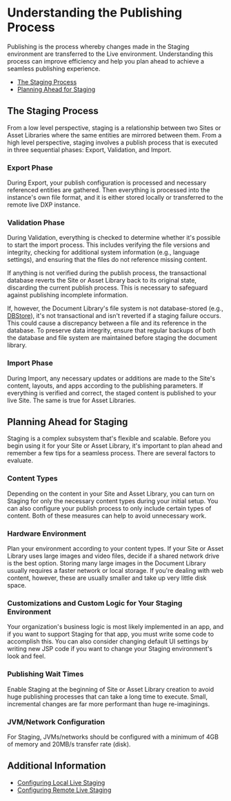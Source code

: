 # Understanding the Publishing Process

Publishing is the process whereby changes made in the Staging environment are transferred to the Live environment. Understanding this process can improve efficiency and help you plan ahead to achieve a seamless publishing experience.

* [The Staging Process](#the-staging-process)
* [Planning Ahead for Staging](#planning-ahead-for-staging)

## The Staging Process

From a low level perspective, staging is a relationship between two Sites or Asset Libraries where the same entities are mirrored between them. From a high level perspective, staging involves a publish process that is executed in three sequential phases: Export, Validation, and Import.

### Export Phase

During Export, your publish configuration is processed and necessary referenced entities are gathered. Then everything is processed into the instance's own file format, and it is either stored locally or transferred to the remote live DXP instance.

### Validation Phase

During Validation, everything is checked to determine whether it's possible to start the import process. This includes verifying the file versions and integrity, checking for additional system information (e.g., language settings), and ensuring that the files do not reference missing content.

If anything is not verified during the publish process, the transactional database reverts the Site or Asset Library back to its original state, discarding the current publish process. This is necessary to safeguard against publishing incomplete information.

If, however, the Document Library's file system is not database-stored (e.g., [DBStore](../../../system-administration/file-storage/other-file-store-types/dbstore.md)), it's not transactional and isn't reverted if a staging failure occurs. This could cause a discrepancy between a file and its reference in the database. To preserve data integrity, ensure that regular backups of both the database and file system are maintained before staging the document library.

### Import Phase

During Import, any necessary updates or additions are made to the Site's content, layouts, and apps according to the publishing parameters. If everything is verified and correct, the staged content is published to your live Site. The same is true for Asset Libraries.

## Planning Ahead for Staging

Staging is a complex subsystem that's flexible and scalable. Before you begin using it for your Site or Asset Library, it's important to plan ahead and remember a few tips for a seamless process. There are several factors to evaluate.

### Content Types

Depending on the content in your Site and Asset Library, you can turn on Staging for only the necessary content types during your initial setup. You can also configure your publish process to only include certain types of content. Both of these measures can help to avoid unnecessary work.

### Hardware Environment

Plan your environment according to your content types. If your Site or Asset Library uses large images and video files, decide if a shared network drive is the best option. Storing many large images in the Document Library usually requires a faster network or local storage. If you're dealing with web content, however, these are usually smaller and take up very little disk space.

### Customizations and Custom Logic for Your Staging Environment

Your organization's business logic is most likely implemented in an app, and if you want to support Staging for that app, you must write some code to accomplish this. You can also consider changing default UI settings by writing new JSP code if you want to change your Staging environment's look and feel.

### Publishing Wait Times

Enable Staging at the beginning of Site or Asset Library creation to avoid huge publishing processes that can take a long time to execute. Small, incremental changes are far more performant than huge re-imaginings.

### JVM/Network Configuration

For Staging, JVMs/networks should be configured with a minimum of 4GB of memory and 20MB/s transfer rate (disk).

## Additional Information

* [Configuring Local Live Staging](./configuring-local-live-staging.md)
* [Configuring Remote Live Staging](./configuring-remote-live-staging.md)
